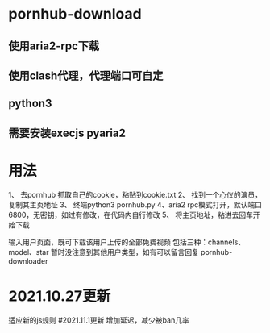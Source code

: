 # pornhub-download

## 使用aria2-rpc下载
## 使用clash代理，代理端口可自定
## python3
## 需要安装execjs pyaria2

# 用法 
1、 去pornhub 抓取自己的cookie，粘贴到cookie.txt
2、 找到一个心仪的演员，复制其主页地址
3、 终端python3 pornhub.py
4、aria2 rpc模式打开，默认端口6800，无密钥，如过有修改，在代码内自行修改
5、 将主页地址，粘进去回车开始下载



输入用户页面，既可下载该用户上传的全部免费视频
包括三种：channels、model、star
暂时没注意到其他用户类型，如有可以留言回复
pornhub-downloader

# 2021.10.27更新
适应新的js规则
#2021.11.1更新
增加延迟，减少被ban几率
